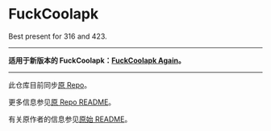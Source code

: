 # FuckCoolapk

Best present for 316 and 423.

---

**适用于新版本的 FuckCoolapk：[FuckCoolapk Again](https://github.com/Xposed-Modules-Repo/org.hello.coolapk)。**

---

此仓库目前同步[原 Repo](https://github.com/ejiaogl/FuckCoolapk)。

更多信息参见[原 Repo README](https://github.com/ejiaogl/FuckCoolapk/blob/master/README.md)。

有关原作者的信息参见[原始 README](https://github.com/Xposed-Modules-Repo/com.fuckcoolapk/blob/main/README_ORIGINAL.md)。

